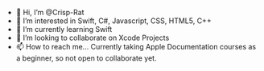 - 👋 Hi, I’m @Crisp-Rat
- 👀 I’m interested in Swift, C#, Javascript, CSS, HTML5, C++
- 🌱 I’m currently learning Swift
- 💞️ I’m looking to collaborate on Xcode Projects
- 📫 How to reach me...
Currently taking Apple Documentation courses as a beginner, so not open to collaborate yet.
